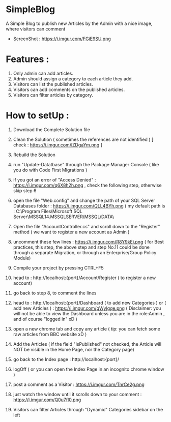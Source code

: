 # SimpleBlog
A Simple Blog to publish new Articles by the Admin with a nice image, where visitors can comment

- ScreenShot : https://i.imgur.com/FGiE9SU.png

# Features :
1. Only admin can add articles.
2. Admin should assign a category to each article they add.
3. Visitors can list the published articles.
4. Visitors can add comments on the published articles.
5. Visitors can filter articles by category.


# How to setUp :
1. Download the Complete Solution file
2. Clean the Solution ( sometimes the references are not identified ) [ check : https://i.imgur.com/lZDgaYm.png ]
3. Rebuild the Solution 
4. run "Update-Datatbase" through the Package Manager Console  ( like you do with Code First Migrations )
5. if you got an error of "Access Denied" : https://i.imgur.com/q6X8h2h.png , check the following step, otherwise skip step 6
6. open the file "Web.config" and change the path of your SQL Server Databases folder : https://i.imgur.com/QLL4BYh.png
   ( my default path is : C:\Program Files\Microsoft SQL Server\MSSQL14.MSSQLSERVER\MSSQL\DATA\ 

7. Open the file "AccountController.cs" and scroll down to the "Register" method ( we want to register a new account as Admin )
8. uncomment these few lines : https://i.imgur.com/R8Y9kEi.png
   ( for Best practices, this step, the above step and step No.11 could be done through a separate Migration, or through an Enterprise/Group Policy Module)

9. Compile your project by pressing CTRL+F5
10. head to : http://localhost:{port}/Account/Register  ( to register a new account)
11. go back to step 8, to comment the lines
12. head to :  http://localhost:{port}/Dashboard ( to add new Categories ) or ( add new Articles ) : https://i.imgur.com/gWylgqe.png
    ( Disclaimer: you will not be able to view the Dashboard unless you are in the role:Admin , and of course "logged in" xD ) 
    
13. open a new chrome tab and copy any article ( tip:  you can fetch some raw articles from BBC website xD )
14. Add the Articles ( if the field "IsPublished" not checked, the Article will NOT be visible in the Home Page, nor the Category page)
15. go back to the Index page : http://localhost:{port}/
16. logOff ( or you can open the Index Page in an incognito chrome window )
17. post a comment as a Visitor : https://i.imgur.com/TnrCe2g.png
18. just watch the window until it scrolls down to your comment : https://i.imgur.com/Q0u7fI0.png
19. Visitors can filter Articles through "Dynamic" Categories sidebar on the left
